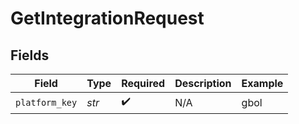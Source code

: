 # GetIntegrationRequest


## Fields

| Field              | Type               | Required           | Description        | Example            |
| ------------------ | ------------------ | ------------------ | ------------------ | ------------------ |
| `platform_key`     | *str*              | :heavy_check_mark: | N/A                | gbol               |